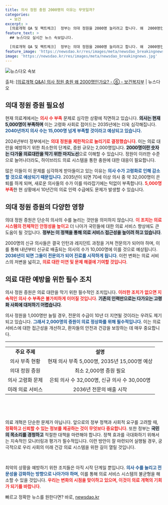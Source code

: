 ```yaml
---
title: 의사 정원 충원 2000명의 이유는 무엇일까?
categories:
  - 보건
excerpt: >
  [의료개혁 QA 및 팩트체크]  정부는 의대 정원을 2000명 늘리려고 합니다. 왜  2000명인가요?   …
feature_text: >
  ## 뉴스다오 실시간 뉴스 속보입니다.

  [의료개혁 QA 및 팩트체크]  정부는 의대 정원을 2000명 늘리려고 합니다. 왜  2000명인가요?   …
feature_image: 'https://newsdao.kr/res/images/meta/newsdao_breakingnews.jpg'
image: 'https://newsdao.kr/res/images/meta/newsdao_breakingnews.jpg'
---
```


![뉴스다오 속보](https://newsdao.kr/res/images/meta/newsdao_breakingnews.jpg)

<p>출처: <a href="https://newsdao.kr/3424" rel="dofollow">[의료개혁 Q&A] 의사 정원 충원 왜 2000명인가요? - ⑥ - 보건복지부</a> | 뉴스다오</p>

<h2 data-ke-size="size26">의대 정원 증원 필요성</h2>

<p data-ke-size="size16">현재 의료계에서는 <b><span style="color: #ee2323;">의사 수 부족</span></b> 문제로 심각한 상황에 직면하고 있습니다. <b><span style="background-color: #21538527;">의사는 현재 5,000명이 부족하며</span></b> 이는 고령화 사회로 접어드는 2035년에는 더욱 심각해집니다. <b><span style="color: #1a5490;">2040년까지 의사 수는 15,000명 넘게 부족할 것이라고 예상되고 있습니다.</span></b></p>

<p data-ke-size="size16">2024년부터 정부에서는 <b><span style="color: #ee2323;">의대 정원을 제한적으로 늘리기로 결정했습니다</span></b>. 이는 의료 대란을 예방하기 위한 최소한의 단계로, 증원 규모는 2,000명입니다. <b><span style="background-color: #21538527;">2000명이란 숫자는 다가올 의료대란을 막기 위한 마지노선</span></b>으로 이해할 수 있습니다. 정원이 이러한 수준으로 늘어나더라도, 하이브리드 의료 시스템을 통한 충원에 대한 대응이 필요합니다.</p>

<p data-ke-size="size16">많은 이들이 이 문제를 심각하게 받아들이고 있는 이유는 <b><span style="color: #1a5490;">의사 수가 고령화로 인해 감소할 것으로 예상되기 때문입니다</span></b>. 2035년이 되면 70세 이상 의사 중 약 32,000명이 은퇴를 하게 되며, 새로운 의사들의 수가 이를 따라잡기에는 턱없이 부족합니다. <b><span style="color: #ee2323;">5,000명 부족</span></b>한 현 상황에서 10년간의 의료 인력 수급에도 문제가 발생할 수 있습니다.</p>

<h2 data-ke-size="size26">의대 정원 증원의 다양한 영향</h2>

<p data-ke-size="size16">의대 정원 증원은 단순히 의사의 수를 늘리는 것만을 의미하지 않습니다. <b><span style="color: #ee2323;">이 조치는 의료 시스템의 전체적인 안정성을 높이고</span></b> 더 나아가 국민들에 대한 의료 서비스 향상에도 큰 도움이 될 것입니다. <b><span style="background-color: #21538527;">정부는 이 정책을 통해 의료 서비스 접근성을 높이려 하고 있습니다</span></b>.</p>

<p data-ke-size="size16">2000명의 신규 의사들은 결국 인턴과 레지던트 과정을 거쳐 전문의가 되어야 하며, 이를 통해 내년부터 신규로 배출되는 의사의 수가 10,000명에 이를 것으로 예상됩니다. <b><span style="color: #1a5490;">2036년이 되면 그들이 전문의가 되어 진료를 시작하게 됩니다</span></b>. 이런 변화는 의료 서비스의 저변을 넓히고, <b><span style="color: #ee2323;">의료 대란 미연 및 문제 해결에 기여할 것입니다</span></b>.</p>

<h2 data-ke-size="size26">의료 대란 예방을 위한 필수 조치</h2>

<p data-ke-size="size16">의사 정원 증원은 의료 대란을 막기 위한 필수적인 조치입니다. <b><span style="color: #ee2323;">이러한 조치가 없으면 지속적인 의사 수 부족은 불가피하게 이어질 것입니다</span></b>. <b><span style="background-color: #21538527;">기존의 인력만으로는 다가오는 고령화 사회에 대처하기 어렵습니다</span></b>.</p>

<p data-ke-size="size16">의사 정원을 1,000명만 늘릴 경우, 전문의 수급이 10년 더 지연될 것이라는 우려도 제기되고 있습니다. <b><span style="color: #1a5490;">그래서 2,000명의 증원이 의료 정상화를 위해 필수적입니다</span></b>. 이는 의료 서비스에 대한 접근성을 개선하고, 환자들의 안전과 건강을 보장하는 데 매우 중요합니다.</p>

<hr>

<table>
    <tr>
        <td style="text-align: center; height: 17px;"><b>주요 주제</b></td>
        <td style="text-align: center; height: 17px;"><b>설명</b></td>
    </tr>
    <tr>
        <td style="text-align: center; height: 17px;">의사 부족 현황</td>
        <td style="text-align: center; height: 17px;">현재 의사 부족 5,000명, 2035년 15,000명 예상</td>
    </tr>
    <tr>
        <td style="text-align: center; height: 17px;">의대 정원 증원</td>
        <td style="text-align: center; height: 17px;">최소 2,000명 증원 필요</td>
    </tr>
    <tr>
        <td style="text-align: center; height: 17px;">의사 고령화 문제</td>
        <td style="text-align: center; height: 17px;">은퇴 의사 수 32,000명, 신규 의사 수 30,000명</td>
    </tr>
    <tr>
        <td style="text-align: center; height: 17px;">미래 의료 서비스</td>
        <td style="text-align: center; height: 17px;">2036년 전문의 배출 시작</td>
    </tr>
</table>

<p data-ke-size="size16">&nbsp;</p>

<p data-ke-size="size16">&nbsp;</p>

<p data-ke-size="size16">의료 개혁은 단순한 문제가 아닙니다. 앞으로의 정부 정책과 사회적 요구를 고려할 때, <b><span style="color: #ee2323;">정확하고 신뢰할 수 있는 정보를 제공하는 것이 무엇보다 중요합니다</span></b>. 또한 정부는 <b><span style="background-color: #21538527;">국민의 목소리를 경청하고</span></b> 적절한 대책을 마련해야 합니다. 정책 효과를 극대화하기 위해서는 지속적인 모니터링과 평가가 필수적입니다. 이런 방안이 잘 마련되어 실행될 경우, 궁극적으로 우리 사회의 미래 건강 의료 시스템을 위한 길이 열릴 것입니다.</p>

<p data-ke-size="size16">&nbsp;</p>

<p data-ke-size="size16">최악의 상황을 예방하기 위한 조치들은 아직 시작 단계일 뿐입니다. <b><span style="color: #1a5490;">의사 수를 늘리고 전문성을 강화하는 방향으로 나아가야 하며</span></b>, 이를 통해 의료 서비스 시스템의 불균형을 해소할 수 있을 것입니다. <b><span style="color: #ee2323;">우리는 변화의 시점을 맞이하고 있으며, 이것이 의료 개혁의 기회가 되기를 바랍니다</span></b>.</p> 

빠르고 정확한 뉴스를 원한다면? 바로, <a href="https://newsdao.kr" rel="dofollow">newsdao.kr</a>


